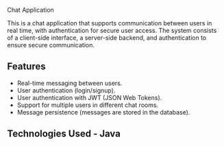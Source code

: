  Chat Application

This is a chat application that supports communication between users in real time, with authentication for secure user access. The system consists of a client-side interface, a server-side backend, and authentication to ensure secure communication.

## Features

- Real-time messaging between users.
- User authentication (login/signup).
- User authentication with JWT (JSON Web Tokens).
- Support for multiple users in different chat rooms.
- Message persistence (messages are stored in the database).

## Technologies Used - Java
